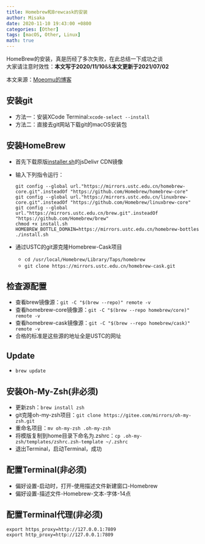 ```yaml
---
title: Homebrew和Brewcask的安装
author: Misaka
date: 2020-11-10 19:43:00 +0800
categories: [Other]
tags: [macOS, Other, Linux]
math: true
---
```


HomeBrew的安装，真是历经了多次失败，在此总结一下成功之谈  
大家请注意时效性：**本文写于2020/11/10**&&**本文更新于2021/07/02**

本文来源：[Moeomu的博客](/posts/Homebrew和Brewcask的安装/)

## 安装git

- 方法一：安装XCode Terminal:`xcode-select --install`
- 方法二：直接去git网站下载git的macOS安装包

## 安装HomeBrew

- 首先下载原版[installer.sh](https://cdn.jsdelivr.net/gh/Homebrew/install@master/install.sh)的jsDelivr CDN镜像
- 输入下列指令运行：
  
  ```shell
  git config --global url."https://mirrors.ustc.edu.cn/homebrew-core.git".insteadOf "https://github.com/Homebrew/homebrew-core"
  git config --global url."https://mirrors.ustc.edu.cn/linuxbrew-core.git".insteadOf "https://github.com/Homebrew/linuxbrew-core"
  git config --global url."https://mirrors.ustc.edu.cn/brew.git".insteadOf "https://github.com/Homebrew/brew"
  chmod +x install.sh
  HOMEBREW_BOTTLE_DOMAIN=https://mirrors.ustc.edu.cn/homebrew-bottles ./install.sh
  ```

- 通过USTC的git源克隆Homebrew-Cask项目
  - `cd /usr/local/Homebrew/Library/Taps/homebrew`
  - `git clone https://mirrors.ustc.edu.cn/homebrew-cask.git`

## 检查源配置

- 查看brew镜像源：`git -C "$(brew --repo)" remote -v`
- 查看homebrew-core镜像源：`git -C "$(brew --repo homebrew/core)" remote -v`
- 查看homebrew-cask镜像源：`git -C "$(brew --repo homebrew/cask)" remote -v` 
- 合格的标准是这些源的地址全是USTC的网址

## Update

- `brew update`

## 安装Oh-My-Zsh(非必须)

- 更新zsh：`brew install zsh`
- git克隆oh-my-zsh项目：`git clone https://gitee.com/mirrors/oh-my-zsh.git`
- 重命名项目：`mv oh-my-zsh .oh-my-zsh`
- 将模版复制到home目录下命名为.zshrc：`cp .oh-my-zsh/templates/zshrc.zsh-template ~/.zshrc`
- 退出Terminal，启动Terminal，成功

## 配置Terminal(非必须)

- 偏好设置-启动时，打开-使用描述文件新建窗口-Homebrew
- 偏好设置-描述文件-Homebrew-文本-字体-14点

## 配置Terminal代理(非必须)

```shell
export https_proxy=http://127.0.0.1:7809
export http_proxy=http://127.0.0.1:7809
```
